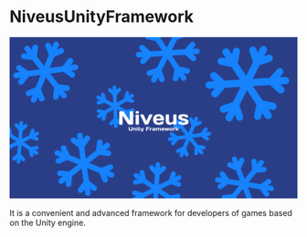 # NiveusUnityFramework
<img src="/img/main.png" alt="Niveus" />

It is a convenient and advanced framework for developers of games based on the Unity engine.